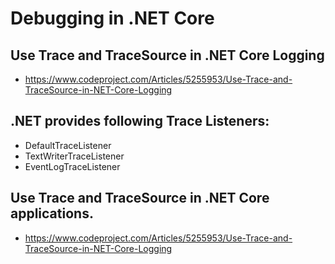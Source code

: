 # Debugging in .NET Core
## Use Trace and TraceSource in .NET Core Logging
+ https://www.codeproject.com/Articles/5255953/Use-Trace-and-TraceSource-in-NET-Core-Logging
## .NET provides following Trace Listeners:
+ DefaultTraceListener
+ TextWriterTraceListener
+ EventLogTraceListener
## Use Trace and TraceSource in .NET Core applications.
+ https://www.codeproject.com/Articles/5255953/Use-Trace-and-TraceSource-in-NET-Core-Logging
